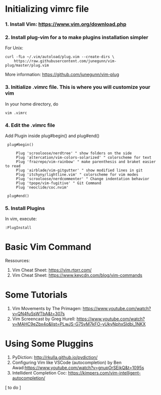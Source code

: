 # Initializing vimrc file 

### 1. Install Vim: https://www.vim.org/download.php

### 2. Install plug-vim for a to make plugins installation simpler

For Unix:

```
curl -fLo ~/.vim/autoload/plug.vim --create-dirs \
    https://raw.githubusercontent.com/junegunn/vim-plug/master/plug.vim
```

More information: https://github.com/junegunn/vim-plug

### 3. Initialize .vimrc file. This is where you will customize your vim

In your home directory, do

```
vim .vimrc
```
### 4. Edit the .vimrc file

Add Plugin inside plug#begin() and plug#end()

```
 plug#begin() 

	 Plug 'scrooloose/nerdtree' " show folders on the side
	 Plug 'altercation/vim-colors-solarized' " colorscheme for text
	 Plug 'frazrepo/vim-rainbow' " make parenthesis and braket easier to read
	 Plug 'airblade/vim-gitgutter' " show modified lines in git
	 Plug 'itchyny/lightline.vim' " colorscheme for vim modes
	 Plug 'scrooloose/nerdcommenter' " Change indentation behavior
	 Plug 'tpope/vim-fugitive' " Git Command
	 Plug 'neoclide/coc.nvim'

 plug#end()
```
### 5. Install Plugins

In vim, execute:

```
:PlugInstall
```
# Basic Vim Command

Ressources:
1. Vim Cheat Sheet: https://vim.rtorr.com/
2. Vim Cheat Sheet: https://www.keycdn.com/blog/vim-commands 

# Some Tutorials
1. Vim Movements by The Primagen: https://www.youtube.com/watch?v=QN4fuSsWTbA&t=307s
2. Vim Screencast by Greg Hurell: https://www.youtube.com/watch?v=MAHC9eZbx4o&list=PLwJS-G75vM7kFO-yUkyNphxSIdbi_1NKX

# Using Some Pluggins

1. PyDiction: http://rkulla.github.io/pydiction/
2. Configuring Vim like VSCode (autocompletion) by Ben Awad:https://www.youtube.com/watch?v=gnupOrSEikQ&t=1095s 
3. Intellident Completion Coc: https://kimpers.com/vim-intelligent-autocompletion/

[ to do ]


